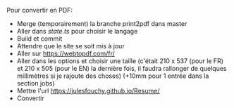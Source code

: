 Pour convertir en PDF:
- Merge (temporairement) la branche print2pdf dans master
- Aller dans *state.ts* pour choisir le langage
- Build et commit
- Attendre que le site se soit mis à jour
- Aller sur https://webtopdf.com/fr/
- Aller dans les options et choisir une taille (c'était 210 x 537 (pour le FR) et 210 x 505 (pour le EN) la dernière fois, il faudra rallonger de quelques millimètres si je rajoute des choses) (+10mm pour 1 entrée dans la section jobs)
- Mettre l'url https://julesfouchy.github.io/Resume/
- Convertir